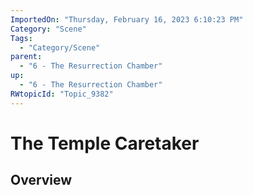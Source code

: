 ```yaml
---
ImportedOn: "Thursday, February 16, 2023 6:10:23 PM"
Category: "Scene"
Tags:
  - "Category/Scene"
parent:
  - "6 - The Resurrection Chamber"
up:
  - "6 - The Resurrection Chamber"
RWtopicId: "Topic_9382"
---
```

# The Temple Caretaker
## Overview
